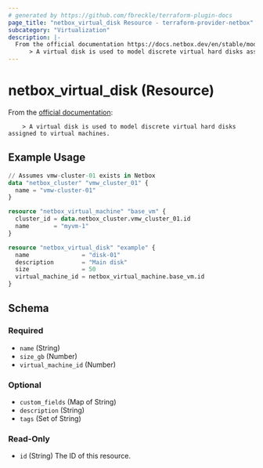 ```yaml
---
# generated by https://github.com/fbreckle/terraform-plugin-docs
page_title: "netbox_virtual_disk Resource - terraform-provider-netbox"
subcategory: "Virtualization"
description: |-
  From the official documentation https://docs.netbox.dev/en/stable/models/virtualization/virtualdisk/:
      > A virtual disk is used to model discrete virtual hard disks assigned to virtual machines.
---
```


# netbox_virtual_disk (Resource)

From the [official documentation](https://docs.netbox.dev/en/stable/models/virtualization/virtualdisk/):

		> A virtual disk is used to model discrete virtual hard disks assigned to virtual machines.

## Example Usage

```terraform
// Assumes vmw-cluster-01 exists in Netbox
data "netbox_cluster" "vmw_cluster_01" {
  name = "vmw-cluster-01"
}

resource "netbox_virtual_machine" "base_vm" {
  cluster_id = data.netbox_cluster.vmw_cluster_01.id
  name       = "myvm-1"
}

resource "netbox_virtual_disk" "example" {
  name               = "disk-01"
  description        = "Main disk"
  size               = 50
  virtual_machine_id = netbox_virtual_machine.base_vm.id
}
```

<!-- schema generated by tfplugindocs -->
## Schema

### Required

- `name` (String)
- `size_gb` (Number)
- `virtual_machine_id` (Number)

### Optional

- `custom_fields` (Map of String)
- `description` (String)
- `tags` (Set of String)

### Read-Only

- `id` (String) The ID of this resource.


